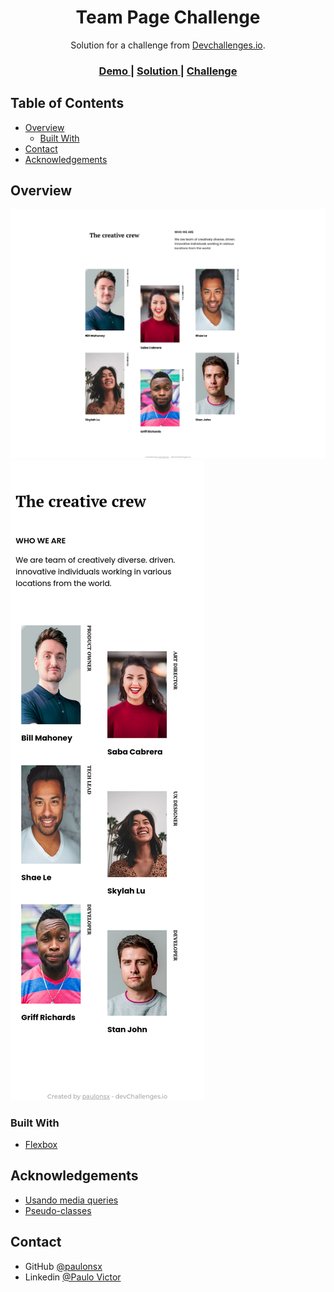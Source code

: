 
<h1 align="center">Team Page Challenge</h1>

<div align="center">
   Solution for a challenge from  <a href="http://devchallenges.io" target="_blank">Devchallenges.io</a>.
</div>

<div align="center">
  <h3>
    <a href="https://glittering-dodol-fbf71b.netlify.app/">
      Demo
    </a>
    <span> | </span>
    <a href="https://devchallenges.io/solutions/1btpm9w1UGQaRf8IxSPU">
      Solution
    </a>
    <span> | </span>
    <a href="https://devchallenges.io/challenges/hhmesazsqgKXrTkYkt0U">
      Challenge
    </a>
  </h3>
</div>

## Table of Contents

- [Overview](#overview)
  - [Built With](#built-with)
- [Contact](#contact)
- [Acknowledgements](#acknowledgements)


## Overview

![screenshot](https://github.com/paulonsx/devchallenges-projects/blob/main/my-team-page-master/assets/screenshoot1.png)
![screenshot](https://github.com/paulonsx/devchallenges-projects/blob/main/my-team-page-master/assets/screenshoot2.png)

### Built With

- [Flexbox](https://www.w3schools.com/css/css3_flexbox.asp)

## Acknowledgements

- [Usando media queries](https://developer.mozilla.org/pt-BR/docs/Web/CSS/Media_Queries/Using_media_queries)
- [Pseudo-classes](https://developer.mozilla.org/pt-BR/docs/Web/CSS/:nth-child)

## Contact

- GitHub [@paulonsx](https://github.com/paulonsx)
- Linkedin [@Paulo Victor](https://www.linkedin.com/in/paulo-nsx/)
